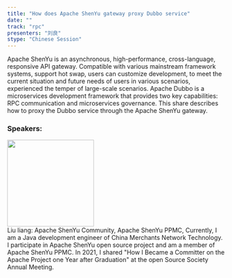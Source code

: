 ```yaml
---
title: "How does Apache ShenYu gateway proxy Dubbo service"
date: "" 
track: "rpc"
presenters: "刘良"
stype: "Chinese Session"
---
```

Apache ShenYu is an asynchronous, high-performance, cross-language, responsive API gateway. Compatible with various mainstream framework systems, support hot swap, users can customize development, to meet the current situation and future needs of users in various scenarios, experienced the temper of large-scale scenarios. Apache Dubbo is a microservices development framework that provides two key capabilities: RPC communication and microservices governance. This share describes how to proxy the Dubbo service through the Apache ShenYu gateway.
 ### Speakers: 
 <img src="images/speaker/1040.png" width="200" /><br>Liu liang: Apache ShenYu Community, Apache ShenYu PPMC, Currently, I am a Java development engineer of China Merchants Network Technology. I participate in Apache ShenYu open source project and am a member of Apache ShenYu PPMC. In 2021, I shared "How I Became a Committer on the Apache Project one Year after Graduation" at the open Source Society Annual Meeting.
 